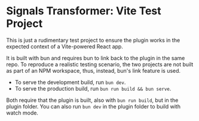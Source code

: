 # Signals Transformer: Vite Test Project
This is just a rudimentary test project to ensure the plugin works in the expected context of a Vite-powered React app.

It is built with bun and requires bun to link back to the plugin in the same repo. To reproduce a realistic testing scenario, the two projects are not built as part of an NPM workspace, thus, instead, bun's link feature is used.

- To serve the development build, run `bun dev`.
- To serve the production build, run `bun run build && bun serve`.

Both require that the plugin is built, also with `bun run build`, but in the plugin folder. You can also run `bun dev` in the plugin folder to build with watch mode.
